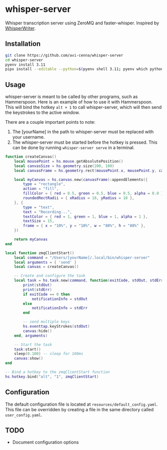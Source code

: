 # whisper-server
Whisper transcription server using ZeroMQ and faster-whisper. Inspired by [WhisperWriter](https://github.com/savbell/whisper-writer).

## Installation
```sh
git clone https://github.com/avi-cenna/whisper-server
cd whisper-server
pyenv install 3.11
pipx install --editable --python=$(pyenv shell 3.11; pyenv which python) .
```

## Usage
whisper-server is meant to be called by other programs, such as Hammerspoon. Here is an example of how to use it with Hammerspoon.
This will bind the hotkey `alt + 1` to call whisper-server, which will then send the keystrokes to the active window.

There are a couple important points to note:
1. The [yourName] in the path to whisper-server must be replaced with your username.
2. The whisper-server must be started before the hotkey is pressed. This can be done by running `whisper-server serve` in a terminal.

```lua
function createCanvas()
    local mousePoint = hs.mouse.getAbsolutePosition()
    local canvasSize = hs.geometry.size(200, 100)
    local canvasFrame = hs.geometry.rect(mousePoint.x, mousePoint.y, canvasSize.w, canvasSize.h)

    local myCanvas = hs.canvas.new(canvasFrame):appendElements({
        type = "rectangle",
        action = "fill",
        fillColor = { red = 0.5, green = 0.5, blue = 0.5, alpha = 0.8 },
        roundedRectRadii = { xRadius = 10, yRadius = 10 },
    }, {
        type = "text",
        text = "Recording...",
        textColor = { red = 1, green = 1, blue = 1, alpha = 1 },
        textSize = 15,
        frame = { x = "10%", y = "10%", w = "80%", h = "80%" },
    })

    return myCanvas
end

local function zmqClientStart()
    local command = "/Users/[yourName]/.local/bin/whisper-server"
    local arguments = { 'send' }
    local canvas = createCanvas()

    -- Create and configure the task
    local task = hs.task.new(command, function(exitCode, stdOut, stdErr)
        print(stdOut)
        print(stdErr)
        if exitCode == 0 then
            notificationInfo = stdOut
        else
            notificationInfo = stdErr
        end

        -- send multiple keys
        hs.eventtap.keyStrokes(stdOut)
        canvas:hide()
    end, arguments)

    -- Start the task
    task:start()
    sleep(0.100) -- sleep for 100ms
    canvas:show()
end

-- Bind a hotkey to the zmqClientStart function
hs.hotkey.bind("alt", "1", zmqClientStart)
```

## Configuration
The default configuration file is located at `resources/default_config.yaml`. This file can be overridden
by creating a file in the same directory called `user_config.yaml`.

## TODO
 - Document configuration options